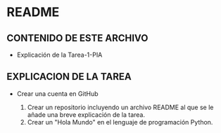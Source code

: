 # README 

## CONTENIDO DE ESTE ARCHIVO

* Explicación de la Tarea-1-PIA

## EXPLICACION  DE LA TAREA

* Crear una cuenta en GitHub

  1. Crear un repositorio incluyendo un archivo README al que se le añade una breve explicación de la tarea.
  2. Crear un "Hola Mundo" en el lenguaje de programación Python. 

